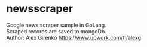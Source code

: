 # newsscraper
Google news scraper sample in GoLang.<br/>
Scraped records are saved to mongoDb.<br/>
Author: Alex Girenko
https://www.upwork.com/fl/alexg
